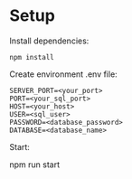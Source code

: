 
# Setup

Install dependencies:

    npm install

Create environment .env file:

    SERVER_PORT=<your_port>
    PORT=<your_sql_port>
    HOST=<your_host>
    USER=<sql_user>
    PASSWORD=<database_password>
    DATABASE=<database_name>

Start:

npm run start
